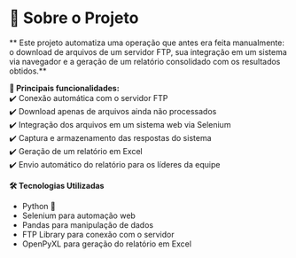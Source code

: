 # 📜 Sobre o Projeto
** Este projeto automatiza uma operação que antes era feita manualmente: o download de arquivos de um servidor FTP, sua integração em um sistema via navegador e a geração de um relatório consolidado com os resultados obtidos.**

**🚀 Principais funcionalidades:**  
✔️ Conexão automática com o servidor FTP  
✔️ Download apenas de arquivos ainda não processados  
✔️ Integração dos arquivos em um sistema web via Selenium  
✔️ Captura e armazenamento das respostas do sistema  
✔️ Geração de um relatório em Excel  
✔️ Envio automático do relatório para os líderes da equipe  
  
  
**🛠️ Tecnologias Utilizadas**
- Python 🐍
- Selenium para automação web
- Pandas para manipulação de dados
- FTP Library para conexão com o servidor
- OpenPyXL para geração do relatório em Excel

